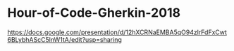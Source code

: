 # Hour-of-Code-Gherkin-2018

https://docs.google.com/presentation/d/12hXCRNaEMBA5qO94zlrFdFxCwt6BLybhAScC5lnW1tA/edit?usp=sharing